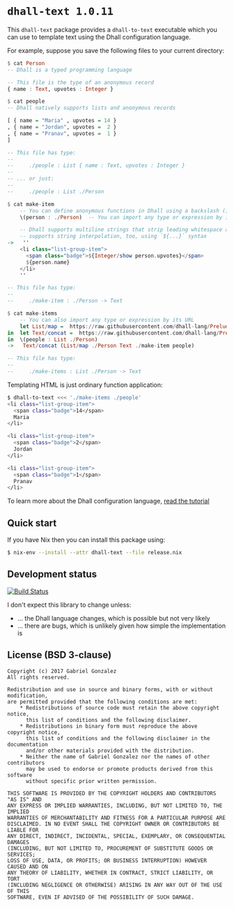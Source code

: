 # `dhall-text 1.0.11`

This `dhall-text` package provides a `dhall-to-text` executable which you can
use to template text using the Dhall configuration language.

For example, suppose you save the following files to your current directory:

```haskell
$ cat Person
-- Dhall is a typed programming language

-- This file is the type of an anonymous record
{ name : Text, upvotes : Integer }
```

```haskell
$ cat people
-- Dhall natively supports lists and anonymous records

[ { name = "Maria" , upvotes = 14 }
, { name = "Jordan", upvotes =  2 }
, { name = "Pranav", upvotes =  1 }
]

-- This file has type:
--
--     ./people : List { name : Text, upvotes : Integer }
--
-- ... or just:
--
--     ./people : List ./Person
```

```haskell
$ cat make-item
    -- You can define anonymous functions in Dhall using a backslash (i.e. `\`)
    \(person : ./Person)  -- You can import any type or expression by its path

    -- Dhall supports multiline strings that strip leading whitespace and Dhall
    -- supports string interpolation, too, using `${...}` syntax
->   ''
    <li class="list-group-item">
      <span class="badge">${Integer/show person.upvotes}</span>
      ${person.name}
    </li>
    ''

-- This file has type:
--
--     ./make-item : ./Person -> Text
```

```haskell
$ cat make-items
    -- You can also import any type or expression by its URL
    let List/map =  https://raw.githubusercontent.com/dhall-lang/Prelude/master/List/map
in  let Text/concat =  https://raw.githubusercontent.com/dhall-lang/Prelude/master/Text/concat
in  \(people : List ./Person)
->   Text/concat (List/map ./Person Text ./make-item people)

-- This file has type:
--
--     ./make-items : List ./Person -> Text
```

Templating HTML is just ordinary function application:

```bash
$ dhall-to-text <<< './make-items ./people'
<li class="list-group-item">
  <span class="badge">14</span>
  Maria
</li>

<li class="list-group-item">
  <span class="badge">2</span>
  Jordan
</li>

<li class="list-group-item">
  <span class="badge">1</span>
  Pranav
</li>

```

To learn more about the Dhall configuration language,
[read the tutorial](https://hackage.haskell.org/package/dhall/docs/Dhall-Tutorial.html)

## Quick start

If you have Nix then you can install this package using:

```bash
$ nix-env --install --attr dhall-text --file release.nix
```

## Development status

[![Build Status](https://travis-ci.org/Gabriel439/Haskell-Dhall-JSON-Library.png)](https://travis-ci.org/Gabriel439/Haskell-Dhall-JSON-Library)

I don't expect this library to change unless:

* ... the Dhall language changes, which is possible but not very likely
* ... there are bugs, which is unlikely given how simple the implementation is

## License (BSD 3-clause)

    Copyright (c) 2017 Gabriel Gonzalez
    All rights reserved.
    
    Redistribution and use in source and binary forms, with or without modification,
    are permitted provided that the following conditions are met:
        * Redistributions of source code must retain the above copyright notice,
          this list of conditions and the following disclaimer.
        * Redistributions in binary form must reproduce the above copyright notice,
          this list of conditions and the following disclaimer in the documentation
          and/or other materials provided with the distribution.
        * Neither the name of Gabriel Gonzalez nor the names of other contributors
          may be used to endorse or promote products derived from this software
          without specific prior written permission.
    
    THIS SOFTWARE IS PROVIDED BY THE COPYRIGHT HOLDERS AND CONTRIBUTORS "AS IS" AND
    ANY EXPRESS OR IMPLIED WARRANTIES, INCLUDING, BUT NOT LIMITED TO, THE IMPLIED
    WARRANTIES OF MERCHANTABILITY AND FITNESS FOR A PARTICULAR PURPOSE ARE
    DISCLAIMED. IN NO EVENT SHALL THE COPYRIGHT OWNER OR CONTRIBUTORS BE LIABLE FOR
    ANY DIRECT, INDIRECT, INCIDENTAL, SPECIAL, EXEMPLARY, OR CONSEQUENTIAL DAMAGES
    (INCLUDING, BUT NOT LIMITED TO, PROCUREMENT OF SUBSTITUTE GOODS OR SERVICES;
    LOSS OF USE, DATA, OR PROFITS; OR BUSINESS INTERRUPTION) HOWEVER CAUSED AND ON
    ANY THEORY OF LIABILITY, WHETHER IN CONTRACT, STRICT LIABILITY, OR TORT
    (INCLUDING NEGLIGENCE OR OTHERWISE) ARISING IN ANY WAY OUT OF THE USE OF THIS
    SOFTWARE, EVEN IF ADVISED OF THE POSSIBILITY OF SUCH DAMAGE.
